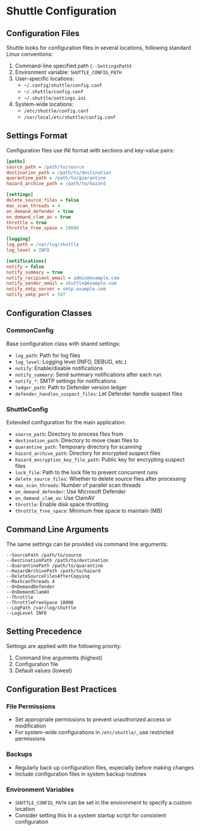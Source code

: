 # Shuttle Configuration

## Configuration Files

Shuttle looks for configuration files in several locations, following standard Linux conventions:

1. Command-line specified path (`--SettingsPath`)
2. Environment variable: `SHUTTLE_CONFIG_PATH`
3. User-specific locations:
   - `~/.config/shuttle/config.conf`
   - `~/.shuttle/config.conf`
   - `~/.shuttle/settings.ini`
4. System-wide locations:
   - `/etc/shuttle/config.conf`
   - `/usr/local/etc/shuttle/config.conf`

## Settings Format

Configuration files use INI format with sections and key-value pairs:

```ini
[paths]
source_path = /path/to/source
destination_path = /path/to/destination
quarantine_path = /path/to/quarantine
hazard_archive_path = /path/to/hazard

[settings]
delete_source_files = false
max_scan_threads = 4
on_demand_defender = true
on_demand_clam_av = true
throttle = true
throttle_free_space = 10000

[logging]
log_path = /var/log/shuttle
log_level = INFO

[notifications]
notify = false
notify_summary = true
notify_recipient_email = admin@example.com
notify_sender_email = shuttle@example.com
notify_smtp_server = smtp.example.com
notify_smtp_port = 587
```

## Configuration Classes

### CommonConfig

Base configuration class with shared settings:

- `log_path`: Path for log files
- `log_level`: Logging level (INFO, DEBUG, etc.)
- `notify`: Enable/disable notifications
- `notify_summary`: Send summary notifications after each run
- `notify_*`: SMTP settings for notifications
- `ledger_path`: Path to Defender version ledger
- `defender_handles_suspect_files`: Let Defender handle suspect files

### ShuttleConfig

Extended configuration for the main application:

- `source_path`: Directory to process files from
- `destination_path`: Directory to move clean files to
- `quarantine_path`: Temporary directory for scanning
- `hazard_archive_path`: Directory for encrypted suspect files
- `hazard_encryption_key_file_path`: Public key for encrypting suspect files
- `lock_file`: Path to the lock file to prevent concurrent runs
- `delete_source_files`: Whether to delete source files after processing
- `max_scan_threads`: Number of parallel scan threads
- `on_demand_defender`: Use Microsoft Defender
- `on_demand_clam_av`: Use ClamAV
- `throttle`: Enable disk space throttling
- `throttle_free_space`: Minimum free space to maintain (MB)

## Command Line Arguments

The same settings can be provided via command line arguments:

```
--SourcePath /path/to/source
--DestinationPath /path/to/destination
--QuarantinePath /path/to/quarantine
--HazardArchivePath /path/to/hazard
--DeleteSourceFilesAfterCopying
--MaxScanThreads 4
--OnDemandDefender
--OnDemandClamAV
--Throttle
--ThrottleFreeSpace 10000
--LogPath /var/log/shuttle
--LogLevel INFO
```

## Setting Precedence

Settings are applied with the following priority:
1. Command line arguments (highest)
2. Configuration file
3. Default values (lowest)

## Configuration Best Practices

### File Permissions
- Set appropriate permissions to prevent unauthorized access or modification
- For system-wide configurations in `/etc/shuttle/`, use restricted permissions

### Backups
- Regularly back up configuration files, especially before making changes
- Include configuration files in system backup routines

### Environment Variables
- `SHUTTLE_CONFIG_PATH` can be set in the environment to specify a custom location
- Consider setting this in a system startup script for consistent configuration
